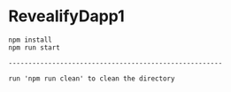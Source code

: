 # RevealifyDapp1

    npm install
    npm run start
   
    ------------------------------------------------------
    
    run 'npm run clean' to clean the directory
